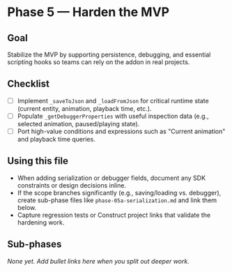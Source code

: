# Phase 5 — Harden the MVP

## Goal
Stabilize the MVP by supporting persistence, debugging, and essential scripting hooks so teams can rely on the addon in real projects.

## Checklist
- [ ] Implement `_saveToJson` and `_loadFromJson` for critical runtime state (current entity, animation, playback time, etc.).
- [ ] Populate `_getDebuggerProperties` with useful inspection data (e.g., selected animation, paused/playing state).
- [ ] Port high-value conditions and expressions such as "Current animation" and playback time queries.

## Using this file
- When adding serialization or debugger fields, document any SDK constraints or design decisions inline.
- If the scope branches significantly (e.g., saving/loading vs. debugger), create sub-phase files like `phase-05a-serialization.md` and link them below.
- Capture regression tests or Construct project links that validate the hardening work.

## Sub-phases
_None yet. Add bullet links here when you split out deeper work._
